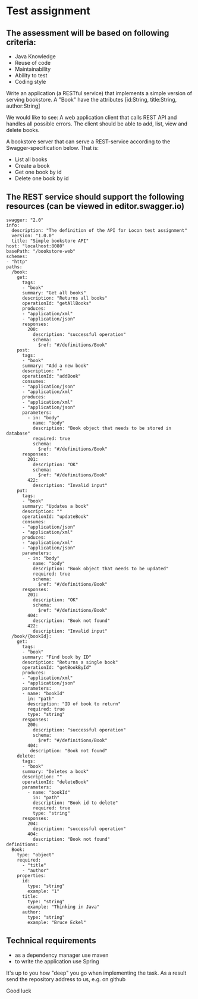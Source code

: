 # Test assignment

## The assessment will be based on following criteria:
- Java Knowledge
- Reuse of code
- Maintainability
- Ability to test
- Coding style

Write an application (a RESTful service) that implements a simple version of serving bookstore. A "Book" have the attributes [id:String, title:String, author:String]

We would like to see:
A web application client that calls REST API and handles all possible errors.
The client should be able to add, list, view and delete books.

A bookstore server that can serve a REST-service according to the Swagger-specification below.
That is:
- List all books
- Create a book
- Get one book by id
- Delete one book by id

## The REST service should support the following resources (can be viewed in editor.swagger.io)
```
swagger: "2.0"
info:
  description: "The definition of the API for Locon test assignment"
  version: "1.0.0"
  title: "Simple bookstore API"
host: "localhost:8080"
basePath: "/bookstore-web"
schemes:
- "http"
paths:
  /book:
    get:
      tags:
      - "book"
      summary: "Get all books"
      description: "Returns all books"
      operationId: "getAllBooks"
      produces:
      - "application/xml"
      - "application/json"
      responses:
        200:
          description: "successful operation"
          schema:
            $ref: "#/definitions/Book"
    post:
      tags:
      - "book"
      summary: "Add a new book"
      description: ""
      operationId: "addBook"
      consumes:
      - "application/json"
      - "application/xml"
      produces:
      - "application/xml"
      - "application/json"
      parameters:
        - in: "body"
          name: "body"
          description: "Book object that needs to be stored in database"
          required: true
          schema:
            $ref: "#/definitions/Book"
      responses:
        201:
          description: "OK"
          schema:
            $ref: "#/definitions/Book"
        422:
          description: "Invalid input"
    put:
      tags:
      - "book"
      summary: "Updates a book"
      description: ""
      operationId: "updateBook"
      consumes:
      - "application/json"
      - "application/xml"
      produces:
      - "application/xml"
      - "application/json"
      parameters:
        - in: "body"
          name: "body"
          description: "Book object that needs to be updated"
          required: true
          schema:
            $ref: "#/definitions/Book"
      responses:
        201:
          description: "OK"
          schema:
            $ref: "#/definitions/Book"
        404:
          description: "Book not found"
        422:
          description: "Invalid input"
  /book/{bookId}:
    get:
      tags:
      - "book"
      summary: "Find book by ID"
      description: "Returns a single book"
      operationId: "getBookById"
      produces:
      - "application/xml"
      - "application/json"
      parameters:
      - name: "bookId"
        in: "path"
        description: "ID of book to return"
        required: true
        type: "string"
      responses:
        200:
          description: "successful operation"
          schema:
            $ref: "#/definitions/Book"
        404:
         description: "Book not found"
    delete:
      tags:
      - "book"
      summary: "Deletes a book"
      description: ""
      operationId: "deleteBook"
      parameters:
        - name: "bookId"
          in: "path"
          description: "Book id to delete"
          required: true
          type: "string"
      responses:
        204:
          description: "successful operation"
        404:
          description: "Book not found"
definitions:
  Book:
    type: "object"
    required:
      - "title"
      - "author"
    properties:
      id:
        type: "string"
        example: "1"
      title:
        type: "string"
        example: "Thinking in Java"
      author:
        type: "string"
        example: "Bruce Eckel"
```

## Technical requirements
- as a dependency manager use maven
- to write the application use Spring

It's up to you how "deep" you go when implementing the task.
As a result send the repository address to us, e.g. on github

Good luck
